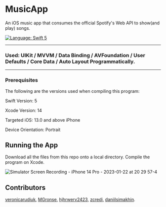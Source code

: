# MusicApp

An iOS music app that consumes the official Spotify's Web API to show(and play) songs.

<a href="https://developer.apple.com/swift" target="_blank"><img src="https://img.shields.io/badge/Language-Swift_5-blueviolet.svg" alt="Language: Swift 5" /></a>

___
### Used: UIKit / MVVM / Data Binding / AVFoundation / User Defaults / Core Data / Auto Layout Programmatically.
___

### Prerequisites

The following are the versions used when compiling this program:

Swift Version: 5

Xcode Version: 14

Targeted iOS: 13.0 and above iPhone

Device Orientation: Portrait

## Running the App

Download all the files from this repo onto a local directory. Compile the program on Xcode.

![Simulator Screen Recording - iPhone 14 Pro - 2023-01-22 at 20 29 57-4](https://user-images.githubusercontent.com/105722412/213938917-7a1e20bd-ff2b-4504-8c6c-574aa0a159cc.gif)

## Contributors

[veronicarudiuk](https://github.com/veronicarudiuk), [MGronse](https://github.com/MGronse), [hjhrwerv2423](https://github.com/hjhrwerv2423), [zcredi](https://github.com/zcredi), [daniilsimakhin](https://github.com/daniilsimakhin).

